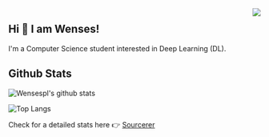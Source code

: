 <img align="right" src="https://visitor-badge.laobi.icu/badge?page_id=wensespl.wensespl" />

## Hi 👋 I am Wenses!
I'm a Computer Science student interested in Deep Learning (DL).

## Github Stats

![Wensespl's github stats](https://github-readme-stats.vercel.app/api?username=wensespl&show_icons=true&theme=radical)

![Top Langs](https://github-readme-stats.vercel.app/api/top-langs/?username=wensespl&theme=radical)

Check for a detailed stats here :point_right: [Sourcerer](https://sourcerer.io/wensespl)

<!--
**wencez432/wencez432** is a ✨ _special_ ✨ repository because its `README.md` (this file) appears on your GitHub profile.

Here are some ideas to get you started:

- 🔭 I’m currently working on ...
- 🌱 I’m currently learning ...
- 👯 I’m looking to collaborate on ...
- 🤔 I’m looking for help with ...
- 💬 Ask me about ...
- 📫 How to reach me: ...
- 😄 Pronouns: ...
- ⚡ Fun fact: ...
-->
